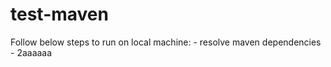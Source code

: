 # test-maven

Follow below steps to run on local machine: <incomplete>
	- resolve maven dependencies
  	- 2aaaaaa
